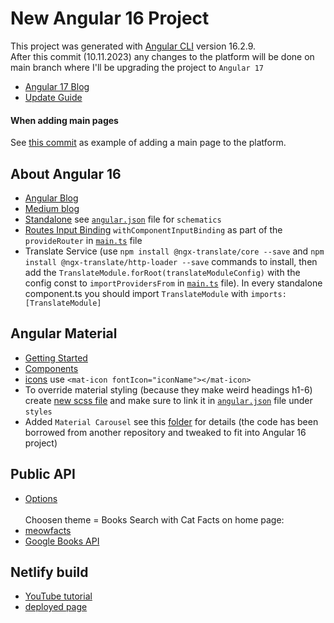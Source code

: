# New Angular 16 Project

This project was generated with [Angular CLI](https://github.com/angular/angular-cli) version 16.2.9. <br>
After this commit (10.11.2023) any changes to the platform will be done on main branch where I'll be upgrading the project to `Angular 17`
- [Angular 17 Blog](https://blog.angular.io/introducing-angular-v17-4d7033312e4b)
- [Update Guide](https://update.angular.io/?l=3&v=16.0-17.0)

#### When adding main pages
See [this commit](https://github.com/Sara-pixie/new-angular-project/commit/b5d17be7fa59c1565cea739c6b29772fb94b2d50) as example of adding a main page to the platform.

## About Angular 16
- [Angular Blog](https://blog.angular.io/angular-v16-is-here-4d7a28ec680d)
- [Medium blog](https://medium.com/@evincedevelop/whats-new-in-angular-16-a-deep-dive-into-the-latest-features-5985d477003c)
- [Standalone](https://angular.io/guide/standalone-migration) see [`angular.json`](https://github.com/Sara-pixie/new-angular-project/blob/master/angular.json) file for `schematics`
- [Routes Input Binding](https://angular.io/api/router/withComponentInputBinding) `withComponentInputBinding` as part of the `provideRouter` in [`main.ts`](https://github.com/Sara-pixie/new-angular-project/blob/master/src/main.ts) file
- Translate Service (use `npm install @ngx-translate/core --save` and `npm install @ngx-translate/http-loader --save` commands to install, then add the `TranslateModule.forRoot(translateModuleConfig)` with the config const to `importProvidersFrom` in [`main.ts`](https://github.com/Sara-pixie/new-angular-project/blob/master/src/main.ts) file). In every standalone component.ts you should import `TranslateModule` with `imports: [TranslateModule]`

## Angular Material
- [Getting Started](https://material.angular.io/guide/getting-started)
- [Components](https://material.angular.io/components/categories)
- [icons](https://fonts.google.com/icons) use `<mat-icon fontIcon="iconName"></mat-icon>`
- To override material styling (because they make weird headings h1-6) create [new scss file](https://github.com/Sara-pixie/new-angular-project/blob/master/src/theme.scss) and make sure to link it in [`angular.json`](https://github.com/Sara-pixie/new-angular-project/blob/master/angular.json) file under `styles`
- Added `Material Carousel` see this [folder](https://github.com/Sara-pixie/new-angular-project/tree/master/src/app/components/carousel) for details (the code has been borrowed from another repository and tweaked to fit into Angular 16 project)

## Public API
- [Options](https://github.com/public-apis/public-apis)
<br><br>Choosen theme = Books Search with Cat Facts on home page:
- [meowfacts](https://github.com/wh-iterabb-it/meowfacts)
- [Google Books API](https://developers.google.com/books/docs/v1/reference/volumes)

## Netlify build
- [YouTube tutorial](https://www.youtube.com/watch?v=4992d7KQz0k)
- [deployed page](https://master--peppy-eclair-b9d0b2.netlify.app/)
